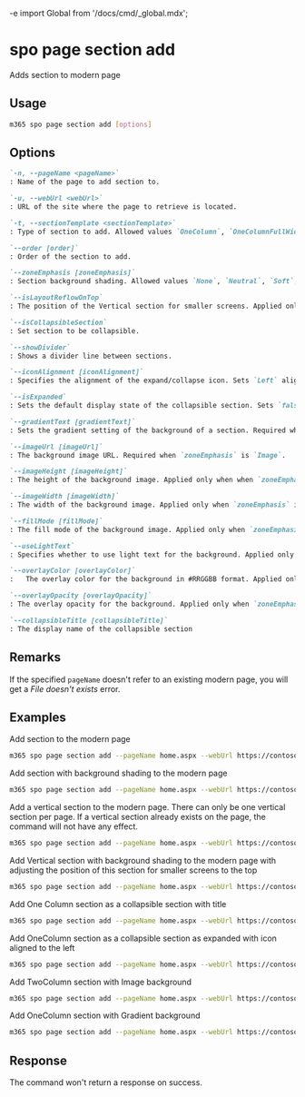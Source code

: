 -e <!-- DISCLAIMER: All secrets, passwords, and sensitive values in this document are examples only and not real credentials. -->
import Global from '/docs/cmd/_global.mdx';

# spo page section add

Adds section to modern page

## Usage

```sh
m365 spo page section add [options]
```

## Options

```md definition-list
`-n, --pageName <pageName>`
: Name of the page to add section to.

`-u, --webUrl <webUrl>`
: URL of the site where the page to retrieve is located.

`-t, --sectionTemplate <sectionTemplate>`
: Type of section to add. Allowed values `OneColumn`, `OneColumnFullWidth`, `TwoColumn`, `ThreeColumn`, `TwoColumnLeft`, `TwoColumnRight`, `Vertical`.

`--order [order]`
: Order of the section to add.

`--zoneEmphasis [zoneEmphasis]`
: Section background shading. Allowed values `None`, `Neutral`, `Soft`, `Strong`, `Image`,`Gradient`

`--isLayoutReflowOnTop`
: The position of the Vertical section for smaller screens. Applied only for `Vertical` section.

`--isCollapsibleSection`
: Set section to be collapsible.

`--showDivider`
: Shows a divider line between sections.

`--iconAlignment [iconAlignment]`
: Specifies the alignment of the expand/collapse icon. Sets `Left` alignment if not specified.

`--isExpanded`
: Sets the default display state of the collapsible section. Sets `false` if not specified.

`--gradientText [gradientText]`
: Sets the gradient setting of the background of a section. Required when `zoneEmphasis` is `Gradient`.

`--imageUrl [imageUrl]`
: The background image URL. Required when `zoneEmphasis` is `Image`.

`--imageHeight [imageHeight]`
: The height of the background image. Applied only when when `zoneEmphasis` is `Image`. Sets `955` value if not specified.

`--imageWidth [imageWidth]`
: The width of the background image. Applied only when `zoneEmphasis` is `Image`. Sets `555` value if not specified.

`--fillMode [fillMode]`
: The fill mode of the background image. Applied only when `zoneEmphasis` is `Image`. Possible values are `ScaleToFill`, `ScaleToFit`, `Tile`, `OriginalSize`. Sets `ScaleToFill` value if not specified.

`--useLightText`
: Specifies whether to use light text for the background. Applied only when `zoneEmphasis` is `Image`.

`--overlayColor [overlayColor]`
:	The overlay color for the background in #RRGGBB format. Applied only when `zoneEmphasis` is `Image` or `Gradient`. Sets `#ffffff` value if not specified.

`--overlayOpacity [overlayOpacity]`	
: The overlay opacity for the background. Applied only when `zoneEmphasis` is `Image` or `Gradient`. Sets `60` value if not specified.

`--collapsibleTitle [collapsibleTitle]`	
: The display name of the collapsible section
```

<Global />

## Remarks

If the specified `pageName` doesn't refer to an existing modern page, you will get a _File doesn't exists_ error.

## Examples

Add section to the modern page

```sh
m365 spo page section add --pageName home.aspx --webUrl https://contoso.sharepoint.com/sites/newsletter --sectionTemplate OneColumn --order 1
```

Add section with background shading to the modern page

```sh
m365 spo page section add --pageName home.aspx --webUrl https://contoso.sharepoint.com/sites/newsletter --sectionTemplate OneColumn --zoneEmphasis Strong 
```

Add a vertical section to the modern page. There can only be one vertical section per page. If a vertical section already exists on the page, the command will not have any effect.

```sh
m365 spo page section add --pageName home.aspx --webUrl https://contoso.sharepoint.com/sites/newsletter --sectionTemplate Vertical
```

Add Vertical section with background shading to the modern page with adjusting the position of this section for smaller screens to the top

```sh
m365 spo page section add --pageName home.aspx --webUrl https://contoso.sharepoint.com/sites/newsletter --sectionTemplate Vertical --zoneEmphasis Neutral --isLayoutReflowOnTop
```

Add One Column section as a collapsible section with title

```sh
m365 spo page section add --pageName home.aspx --webUrl https://contoso.sharepoint.com/sites/newsletter --sectionTemplate OneColumn --isCollapsibleSection --collapsibleTitle "Collapsible Section Title"
```

Add OneColumn section as a collapsible section as expanded with icon aligned to the left

```sh
m365 spo page section add --pageName home.aspx --webUrl https://contoso.sharepoint.com/sites/newsletter --sectionTemplate OneColumn --isCollapsibleSection --isExpanded --iconAlignment Left
```

Add TwoColumn section with Image background

```sh
m365 spo page section add --pageName home.aspx --webUrl https://contoso.sharepoint.com/sites/newsletter --sectionTemplate TwoColumn --imageUrl "https://contoso.com/image.jpg" --zoneEmphasis Image --fillMode Tile
```

Add OneColumn section with Gradient background

```sh
m365 spo page section add --pageName home.aspx --webUrl https://contoso.sharepoint.com/sites/newsletter --sectionTemplate TwoColumn --zoneEmphasis Gradient --gradientText "linear-gradient(72.44deg, #E6FBFE 0%, #EDDDFB 100%)"
```


## Response

The command won't return a response on success.
